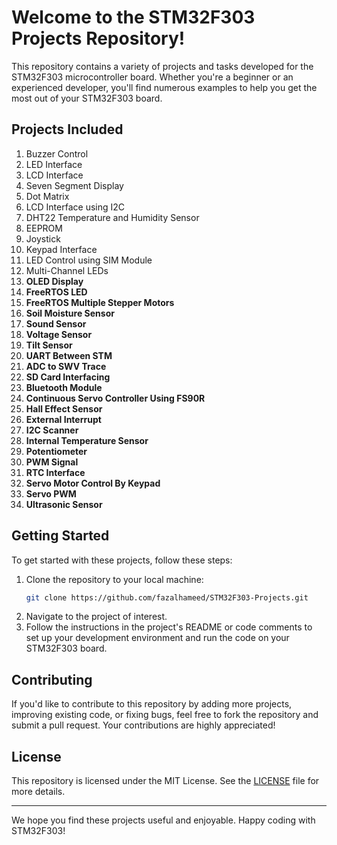 Welcome to the STM32F303 Projects Repository!
================================================

This repository contains a variety of projects and tasks developed for the STM32F303 microcontroller board. Whether you're a beginner or an experienced developer, you'll find numerous examples to help you get the most out of your STM32F303 board.

## Projects Included

1. Buzzer Control
2. LED Interface
3. LCD Interface
4. Seven Segment Display
5. Dot Matrix
6. LCD Interface using I2C
7. DHT22 Temperature and Humidity Sensor
8. EEPROM
9. Joystick
10. Keypad Interface
11. LED Control using SIM Module
12. Multi-Channel LEDs
13. **OLED Display**
14. **FreeRTOS LED**
15. **FreeRTOS Multiple Stepper Motors**
16. **Soil Moisture Sensor**
17. **Sound Sensor**
18. **Voltage Sensor**
19. **Tilt Sensor**
20. **UART Between STM**
21. **ADC to SWV Trace**
22. **SD Card Interfacing**
23. **Bluetooth Module**
24. **Continuous Servo Controller Using FS90R**
25. **Hall Effect Sensor**
26. **External Interrupt**
27. **I2C Scanner**
28. **Internal Temperature Sensor**
29. **Potentiometer**
30. **PWM Signal**
31. **RTC Interface**
32. **Servo Motor Control By Keypad**
33. **Servo PWM**
34. **Ultrasonic Sensor**

## Getting Started

To get started with these projects, follow these steps:

1. Clone the repository to your local machine:
   ```sh
   git clone https://github.com/fazalhameed/STM32F303-Projects.git
   ```
2. Navigate to the project of interest.
3. Follow the instructions in the project's README or code comments to set up your development environment and run the code on your STM32F303 board.

## Contributing

If you'd like to contribute to this repository by adding more projects, improving existing code, or fixing bugs, feel free to fork the repository and submit a pull request. Your contributions are highly appreciated!

## License

This repository is licensed under the MIT License. See the [LICENSE](LICENSE) file for more details.

---

We hope you find these projects useful and enjoyable. Happy coding with STM32F303!
